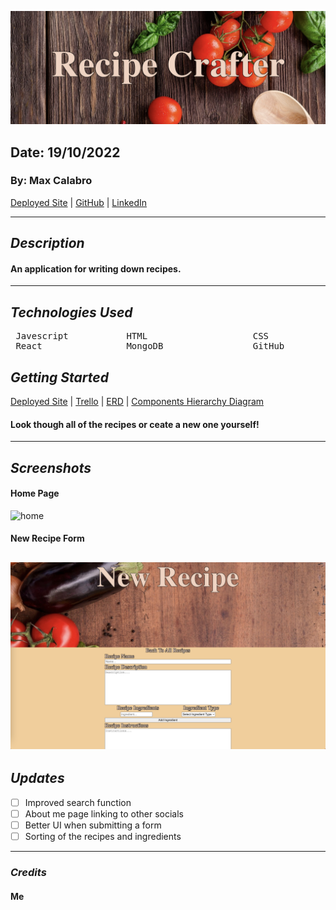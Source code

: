 ![title](client/public/assets/images/TitleScreenShot.png)

## Date: 19/10/2022

### By: Max Calabro

[Deployed Site](https://max-recipe-crafter.herokuapp.com/) | [GitHub](https://github.com/max-calabro) | [LinkedIn](https://www.linkedin.com/in/max-calabro/)

---

## **_Description_**

#### An application for writing down recipes.

---

## **_Technologies Used_**

<pre>
 Javescript           HTML                    CSS
 React                MongoDB                 GitHub
</pre>

## **_Getting Started_**

[Deployed Site](https://max-recipe-crafter.herokuapp.com/) |
[Trello](https://trello.com/b/NDdOQKbE/recipe-crafter) |
[ERD](images/Recipe-Crafter-ERD.jpg) |
[Components Hierarchy Diagram](images/Recipe-Crafter-Components-Hierarchy-Diagram.jpg)

#### Look though all of the recipes or ceate a new one yourself!

---

## **_Screenshots_**

#### **Home Page**

![home](client/public/assets/images/HomeScreenShot.png)

#### **New Recipe Form**

## ![newRecipe](client/public/assets/images/NewRecipeScreenShot.png)

## **_Updates_**

- [ ] Improved search function
- [ ] About me page linking to other socials
- [ ] Better UI when submitting a form
- [ ] Sorting of the recipes and ingredients

---

### **_Credits_**

#### Me

